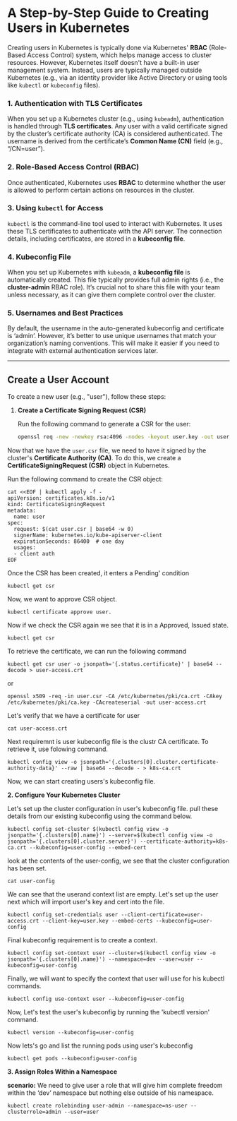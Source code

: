# A Step-by-Step Guide to Creating Users in Kubernetes

Creating users in Kubernetes is typically done via Kubernetes' **RBAC** (Role-Based Access Control) system, which helps manage access to cluster resources. However, Kubernetes itself doesn't have a built-in user management system. Instead, users are typically managed outside Kubernetes (e.g., via an identity provider like Active Directory or using tools like `kubectl` or `kubeconfig` files).

### 1. Authentication with TLS Certificates
When you set up a Kubernetes cluster (e.g., using `kubeadm`), authentication is handled through **TLS certificates**. Any user with a valid certificate signed by the cluster’s certificate authority (CA) is considered authenticated. The username is derived from the certificate’s **Common Name (CN)** field (e.g., “/CN=user”).

### 2. Role-Based Access Control (RBAC)
Once authenticated, Kubernetes uses **RBAC** to determine whether the user is allowed to perform certain actions on resources in the cluster.

### 3. Using `kubectl` for Access
`kubectl` is the command-line tool used to interact with Kubernetes. It uses these TLS certificates to authenticate with the API server. The connection details, including certificates, are stored in a **kubeconfig file**.

### 4. Kubeconfig File
When you set up Kubernetes with `kubeadm`, a **kubeconfig file** is automatically created. This file typically provides full admin rights (i.e., the **cluster-admin** RBAC role). It’s crucial not to share this file with your team unless necessary, as it can give them complete control over the cluster.

### 5. Usernames and Best Practices
By default, the username in the auto-generated kubeconfig and certificate is ‘admin’. However, it’s better to use unique usernames that match your organization’s naming conventions. This will make it easier if you need to integrate with external authentication services later.

---

## Create a User Account

To create a new user (e.g., "user"), follow these steps:

1. **Create a Certificate Signing Request (CSR)**

   Run the following command to generate a CSR for the user:

   ```bash
   openssl req -new -newkey rsa:4096 -nodes -keyout user.key -out user.csr -subj "/CN=user/O=organization"

Now that we have the `user.csr` file, we need to have it signed by the cluster's **Certificate Authority (CA)**. To do this, we create a **CertificateSigningRequest (CSR)** object in Kubernetes.

Run the following command to create the CSR object:

    cat <<EOF | kubectl apply -f -
    apiVersion: certificates.k8s.io/v1
    kind: CertificateSigningRequest
    metadata:
      name: user
    spec:
      request: $(cat user.csr | base64 -w 0)
      signerName: kubernetes.io/kube-apiserver-client
      expirationSeconds: 86400  # one day
      usages:
      - client auth
    EOF


Once the CSR has been created, it enters a Pending' condition

    kubectl get csr

Now, we want to approve CSR object.

    kubectl certificate approve user.

Now if we check the CSR again we see that it is in a Approved, Issued state.

    kubectl get csr

To retrieve the certificate, we can run the following command

    kubectl get csr user -o jsonpath='{.status.certificate}' | base64 --decode > user-access.crt

or

    openssl x509 -req -in user.csr -CA /etc/kubernetes/pki/ca.crt -CAkey /etc/kubernetes/pki/ca.key -CAcreateserial -out user-access.crt

Let's verify that we have a certificate for user

    cat user-access.crt

Next requiremnt is user kubeconfig file is the clustr CA certificate. To retrieve it, use folowing command.

    kubectl config view -o jsonpath='{.clusters[0].cluster.certificate-authority-data}' --raw | base64 --decode - > k8s-ca.crt

Now, we can start creating users's kubeconfig file.

**2. Configure Your Kubernetes Cluster**

Let's set up the cluster configuration in user's kubeconfig file. pull these details from our existing kubeconfig using the command below.

    kubectl config set-cluster $(kubectl config view -o jsonpath='{.clusters[0].name}') --server=$(kubectl config view -o jsonpath='{.clusters[0].cluster.server}') --certificate-authority=k8s-ca.crt --kubeconfig=user-config --embed-cert

look at the contents of the user-config, we see that the cluster configuration has been set.

    cat user-config

We can see that the userand context list are empty. Let's set up the user next which will import user's key and cert into the file.

    kubectl config set-credentials user --client-certificate=user-access.crt --client-key=user.key --embed-certs --kubeconfig=user-config

Final kubeconfig requirement is to create a context.

    kubectl config set-context user --cluster=$(kubectl config view -o jsonpath='{.clusters[0].name}') --namespace=dev --user=user --kubeconfig=user-config

Finally, we will want to specify the context that user will use for his kubectl commands.

    kubectl config use-context user --kubeconfig=user-config


Now, Let's test the user's kubeconfig by running the 'kubectl version' command.

    kubectl version --kubeconfig=user-config

Now lets's go and list the running pods using user's kubeconfig

    kubectl get pods --kubeconfig=user-config

**3. Assign Roles Within a Namespace**

**scenario:** We need to give user a role that will give him complete freedom within the ‘dev’ namespace but nothing else outside of his namespace.

    kubectl create rolebinding user-admin --namespace=ns-user --clusterrole=admin --user=user
